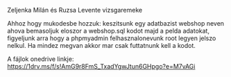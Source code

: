 Zeljenka Milán és Ruzsa Levente vizsgaremeke

Ahhoz hogy mukodesbe hozzuk: keszitsunk egy adatbazist webshop neven
ahova bemasoljuk eloszor a webshop.sql kodot majd a pelda adatokat,
figyeljunk arra hogy a phpmyadmin felhasznalonevunk root legyen jelszo nelkul.
Ha mindez megvan akkor mar csak futtatnunk kell a kodot.

A fájlok onedrive linkje: https://1drv.ms/f/s!AmG9r8FmS_TxadYgwJtun6GHpgo?e=M7vAGi
